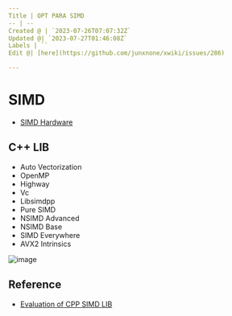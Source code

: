 ```yaml
---
Title | OPT PARA SIMD
-- | --
Created @ | `2023-07-26T07:07:32Z`
Updated @| `2023-07-27T01:46:08Z`
Labels | ``
Edit @| [here](https://github.com/junxnone/xwiki/issues/286)

---
```

# SIMD
- [SIMD Hardware](/0007_Hardware_SIMD)

## C++ LIB
- Auto Vectorization
- OpenMP
- Highway
- Vc
- Libsimdpp
- Pure SIMD
- NSIMD Advanced
- NSIMD Base
- SIMD Everywhere
- AVX2 Intrinsics

![image](https://github.com/junxnone/xwiki/assets/2216970/aa30b96e-6968-4c90-bba8-115c5d72fe13)

## Reference
- [Evaluation of CPP SIMD LIB](https://github.com/junxnone/xwiki/blob/main/docs/reference/Evaluation%20of%20CPP%20SIMD%20LIB.pdf)
